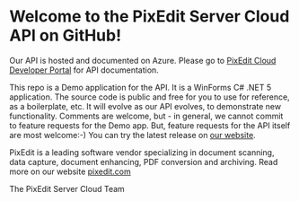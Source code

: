 # Welcome to the PixEdit Server Cloud API on GitHub!

Our API is hosted and documented on Azure. Please go to [PixEdit Cloud Developer Portal](https://pixeditservercloud.developer.azure-api.net/) for API documentation.

This repo is a Demo application for the API. It is a WinForms C# .NET 5 application. The source code is public and free for you to use for reference, as a boilerplate, etc. It will evolve as our API evolves, to demonstrate new functionality. Comments are welcome, but - in general, we cannot commit to feature requests for the Demo app. But, feature requests for the API itself are most welcome:-) You can try the latest release on [our website](https://www.pixeditcloud.com).

PixEdit is a leading software vendor specializing in document scanning, data capture, document enhancing, PDF conversion and archiving. Read more on our website [pixedit.com](https://www.pixedit.com)

The PixEdit Server Cloud Team
